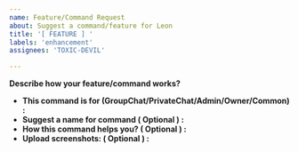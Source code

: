 ```yaml
---
name: Feature/Command Request
about: Suggest a command/feature for Leon
title: '[ FEATURE ] '
labels: 'enhancement'
assignees: 'TOXIC-DEVIL'

---
```


**Describe how your feature/command works?**


- **This command is for (GroupChat/PrivateChat/Admin/Owner/Common) :** 
- **Suggest a name for command ( Optional ) :** 
- **How this command helps you? ( Optional ) :** 
- **Upload screenshots: ( Optional ) :**

